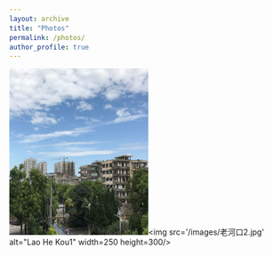 ```yaml
---
layout: archive
title: "Photos"
permalink: /photos/
author_profile: true
---
```



<img src='/images/老河口1.jpg' alt="Lao He Kou1" width=250 height=300/>\<img src='/images/老河口2.jpg' alt="Lao He Kou1" width=250 height=300/>

